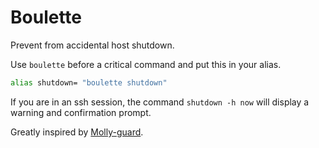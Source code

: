 # Boulette

Prevent from accidental host shutdown.

Use `boulette` before a critical command and put this in your alias.

```sh
alias shutdown= "boulette shutdown"
```

If you are in an ssh session,
the command `shutdown -h now` will display a warning and confirmation prompt.

Greatly inspired by [Molly-guard](https://salsa.debian.org/debian/molly-guard).
